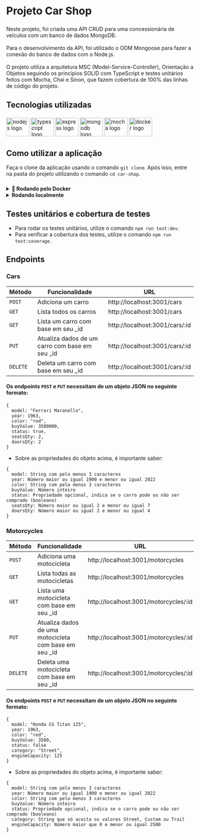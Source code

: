 <h1 align="left">Projeto Car Shop</h1>

###

<p align="left">Neste projeto, foi criada uma API CRUD para uma concessionária de veículos com um banco de dados MongoDB.<br><br>Para o desenvolvimento da API, foi utilizado o ODM Mongoose para fazer a conexão do banco de dados com o Node.js. <br><br>O projeto utiliza a arquitetura MSC (Model-Service-Controller), Orientação a Objetos seguindo os princípios SOLID com TypeScript e testes unitários feitos com Mocha, Chai e Sinon, que fazem cobertura de 100% das linhas de código do projeto.</p>

###

<h2 align="left">Tecnologias utilizadas</h2>

###

<div align="left">
  <img src="https://cdn.jsdelivr.net/gh/devicons/devicon/icons/nodejs/nodejs-original.svg" height="50" width="62" alt="nodejs logo"  />
  <img src="https://cdn.jsdelivr.net/gh/devicons/devicon/icons/typescript/typescript-original.svg" height="50" width="62" alt="typescript logo"  />
  <img src="https://cdn.jsdelivr.net/gh/devicons/devicon/icons/express/express-original.svg" height="50" width="62" alt="express logo"  />
  <img src="https://cdn.jsdelivr.net/gh/devicons/devicon/icons/mongodb/mongodb-original.svg" height="50" width="62" alt="mongodb logo"  />
  <img src="https://cdn.jsdelivr.net/gh/devicons/devicon/icons/mocha/mocha-plain.svg" height="50" width="62" alt="mocha logo"  />
  <img src="https://cdn.jsdelivr.net/gh/devicons/devicon/icons/docker/docker-original-wordmark.svg" height="50" width="62" alt="docker logo"  />
</div>

###

<h2 align="left">Como utilizar a aplicação</h2>

Faça o clone da aplicação usando o comando `git clone`. Após isso, entre na pasta do projeto utilizando o comando `cd car-shop`.

###

<details>
  <summary>
    <strong>🐳 Rodando pelo Docker</strong>
  </summary><br>

  - Dentro da pasta do projeto, utilize o comando `docker-compose up -d`. Ele é o responsável por subir a API do Node.js e o banco de dados MongoDB.
  - Entre no terminal do container através do comando `docker exec -it car_shop bash`.
  - Dentro do container, instale as dependências necessárias através do comando `npm install`.
  - Por fim, ainda dentro do terminal do container, para inicializar a API, utilize o comando `npm run dev`.
  > A API se encontra na porta `3001` do localhost.


</details>

<details>
  <summary>
    <strong>Rodando localmente</strong>
  </summary><br>

  - Dentro da pasta do projeto, utilize o comando `npm install` para instalar as dependências necessárias.
  - Coloque a URI do MongoDB no arquivo `./src/models/connection.ts` na variável `MONGO_DB_URL`.
  - Utilize o comando `npm run dev` para inicializar a API.
  > A API se encontra na porta `3001` do localhost.


</details>

###

<h2 align="left">Testes unitários e cobertura de testes</h2>

- Para rodar os testes unitários, utilize o comando `npm run test:dev`.
- Para verificar a cobertura dos testes, utilize o comando `npm run test:coverage`.

###

<h2 align="left">Endpoints</h2>

<h3 align="left">Cars</h3>

| Método | Funcionalidade | URL |
|---|---|---|
| `POST` | Adiciona um carro  | http://localhost:3001/cars |
| `GET` |  Lista todos os carros  | http://localhost:3001/cars |
| `GET` |  Lista um carro com base em seu _id  | http://localhost:3001/cars/:id |
| `PUT` |  Atualiza dados de um carro com base em seu _id  | http://localhost:3001/cars/:id |
| `DELETE` |  Deleta um carro com base em seu _id  | http://localhost:3001/cars/:id |

#### Os endpoints `POST` e `PUT` necessitam de um objeto JSON no seguinte formato:

```
{
  model: "Ferrari Maranello", 
  year: 1963, 
  color: "red",
  buyValue: 3500000,
  status: true,
  seatsQty: 2,
  doorsQty: 2
}
```

- Sobre as propriedades do objeto acima, é importante saber:

```
{
  model: String com pelo menos 3 caracteres
  year: Número maior ou igual 1900 e menor ou igual 2022
  color: String com pelo menos 3 caracteres
  buyValue: Número inteiro
  status: Propriedade opcional, indica se o carro pode ou não ser comprado (booleano)
  seatsQty: Número maior ou igual 2 e menor ou igual 7
  doorsQty: Número maior ou igual 2 e menor ou igual 4
}
```

###

<h3 align="left">Motorcycles</h3>

| Método | Funcionalidade | URL |
|---|---|---|
| `POST` | Adiciona uma motocicleta  | http://localhost:3001/motorcycles
| `GET` |  Lista todas as motocicletas  | http://localhost:3001/motorcycles |
| `GET` |  Lista uma motocicleta com base em seu _id  | http://localhost:3001/motorcycles/:id |
| `PUT` |  Atualiza dados de uma motocicleta com base em seu _id  | http://localhost:3001/motorcycles/:id |
| `DELETE` |  Deleta uma motocicleta com base em seu _id  | http://localhost:3001/motorcycles/:id |

#### Os endpoints `POST` e `PUT` necessitam de um objeto JSON no seguinte formato:

```
{
  model: "Honda CG Titan 125",
  year: 1963,
  color: "red",
  buyValue: 3500,
  status: false
  category: "Street",
  engineCapacity: 125
}
```

- Sobre as propriedades do objeto acima, é importante saber:

```
{
  model: String com pelo menos 3 caracteres
  year: Número maior ou igual 1900 e menor ou igual 2022
  color: String com pelo menos 3 caracteres
  buyValue: Número inteiro
  status: Propriedade opcional, indica se o carro pode ou não ser comprado (booleano)
  category: String que só aceita os valores Street, Custom ou Trail
  engineCapacity: Número maior que 0 e menor ou igual 2500
}
```


